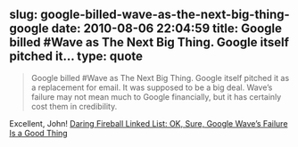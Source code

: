 slug: google-billed-wave-as-the-next-big-thing-google
date: 2010-08-06 22:04:59
title: Google billed #Wave as The Next Big Thing. Google itself pitched it...
type: quote
---

> Google billed #Wave as The Next Big Thing. Google itself pitched it as a replacement for email. It was supposed to be a big deal. Wave’s failure may not mean much to Google financially, but it has certainly cost them in credibility.

Excellent, John! [Daring Fireball Linked List: OK, Sure, Google Wave’s Failure Is a Good Thing](http://daringfireball.net/linked/2010/08/06/google-wave-failure)
